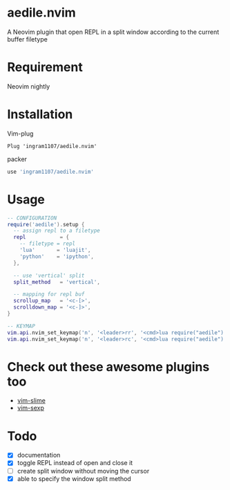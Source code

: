 # aedile.nvim

A Neovim plugin that open REPL in a split window according to the current buffer filetype

# Requirement

Neovim nightly

# Installation

Vim-plug

```viml
Plug 'ingram1107/aedile.nvim'
```

packer

```lua
use 'ingram1107/aedile.nvim'
```

# Usage

```lua
-- CONFIGURATION
require('aedile').setup {
  -- assign repl to a filetype
  repl           = {
    -- filetype = repl
    'lua'       = 'luajit',
    'python'    = 'ipython',
  },

  -- use 'vertical' split
  split_method   = 'vertical',

  -- mapping for repl buf
  scrollup_map   = '<c-[>',
  scrolldown_map = '<c-]>',
}

-- KEYMAP
vim.api.nvim_set_keymap('n', '<leader>rr', '<cmd>lua require("aedile").toggle_repl()<cr>')
vim.api.nvim_set_keymap('n', '<leader>rc', '<cmd>lua require("aedile").terminate_repl()<cr>')
```

# Check out these awesome plugins too
- [vim-slime](https://github.com/jpalardy/vim-slime)
- [vim-sexp](https://github.com/guns/vim-sexp)

# Todo
- [X] documentation
- [X] toggle REPL instead of open and close it
- [ ] create split window without moving the cursor
- [X] able to specify the window split method
